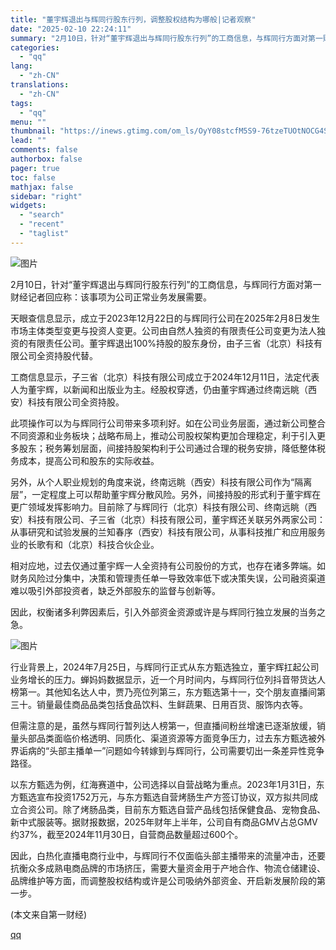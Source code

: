 ```yaml
---
title: "董宇辉退出与辉同行股东行列，调整股权结构为哪般|记者观察"
date: "2025-02-10 22:24:11"
summary: "2月10日，针对“董宇辉退出与辉同行股东行列”的工商信息，与辉同行方面对第一财经记者回应称：该事项为..."
categories:
  - "qq"
lang:
  - "zh-CN"
translations:
  - "zh-CN"
tags:
  - "qq"
menu: ""
thumbnail: "https://inews.gtimg.com/om_ls/OyY08stcfM5S9-76tzeTUOtNOCG4SXkZwnJgBdA46vCywAA_640360/0"
lead: ""
comments: false
authorbox: false
pager: true
toc: false
mathjax: false
sidebar: "right"
widgets:
  - "search"
  - "recent"
  - "taglist"
---
```


![图片](https://inews.gtimg.com/om_bt/OmhTSCErnurhwa5DY3fhLv4oAg0VdzTJXXWjMhHSXijEUAA/641)

2月10日，针对“董宇辉退出与辉同行股东行列”的工商信息，与辉同行方面对第一财经记者回应称：该事项为公司正常业务发展需要。

天眼查信息显示，成立于2023年12月22日的与辉同行公司在2025年2月8日发生市场主体类型变更与投资人变更。公司由自然人独资的有限责任公司变更为法人独资的有限责任公司。董宇辉退出100%持股的股东身份，由子三省（北京）科技有限公司全资持股代替。

工商信息显示，子三省（北京）科技有限公司成立于2024年12月11日，法定代表人为董宇辉，以新闻和出版业为主。经股权穿透，仍由董宇辉通过终南远眺（西安）科技有限公司全资持股。

此项操作可以为与辉同行公司带来多项利好。如在公司业务层面，通过新公司整合不同资源和业务板块；战略布局上，推动公司股权架构更加合理稳定，利于引入更多股东；税务筹划层面，间接持股架构利于公司通过合理的税务安排，降低整体税务成本，提高公司和股东的实际收益。

另外，从个人职业规划的角度来说，终南远眺（西安）科技有限公司作为“隔离层”，一定程度上可以帮助董宇辉分散风险。另外，间接持股的形式利于董宇辉在更广领域发挥影响力。目前除了与辉同行（北京）科技有限公司、终南远眺（西安）科技有限公司、子三省（北京）科技有限公司，董宇辉还关联另外两家公司：从事研究和试验发展的兰知春序（西安）科技有限公司，从事科技推广和应用服务业的长歌有和（北京）科技合伙企业。

相对应地，过去仅通过董宇辉一人全资持有公司股份的方式，也存在诸多弊端。如财务风险过分集中，决策和管理责任单一导致效率低下或决策失误，公司融资渠道难以吸引外部投资者，缺乏外部股东的监督与创新等。

因此，权衡诸多利弊因素后，引入外部资金资源或许是与辉同行独立发展的当务之急。

![图片](https://inews.gtimg.com/om_bt/O7h_XMpxwDCky6yZv-hlkukrHHyj5zHXd8BPEUGa7d6EQAA/641)

行业背景上，2024年7月25日，与辉同行正式从东方甄选独立，董宇辉扛起公司业务增长的压力。蝉妈妈数据显示，近一个月时间内，与辉同行位列抖音带货达人榜第一。其他知名达人中，贾乃亮位列第三，东方甄选第十一，交个朋友直播间第三十。销量最佳商品品类包括食品饮料、生鲜蔬果、日用百货、服饰内衣等。

但需注意的是，虽然与辉同行暂列达人榜第一，但直播间粉丝增速已逐渐放缓，销量头部品类面临价格透明、同质化、渠道资源等方面竞争压力，过去东方甄选被外界诟病的“头部主播单一”问题如今转嫁到与辉同行，公司需要切出一条差异性竞争路径。

以东方甄选为例，红海赛道中，公司选择以自营战略为重点。2023年1月31日，东方甄选宣布投资1752万元，与东方甄选自营烤肠生产方签订协议，双方拟共同成立合资公司。除了烤肠品类，目前东方甄选自营产品线包括保健食品、宠物食品、新中式服装等。据财报数据，2025年财年上半年，公司自有商品GMV占总GMV约37%，截至2024年11月30日，自营商品数量超过600个。

因此，白热化直播电商行业中，与辉同行不仅面临头部主播带来的流量冲击，还要抗衡众多成熟电商品牌的市场挤压，需要大量资金用于产地合作、物流仓储建设、品牌维护等方面，而调整股权结构或许是公司吸纳外部资金、开启新发展阶段的第一步。

 (本文来自第一财经)

[qq](https://new.qq.com/rain/a/20250210A08R4800)
